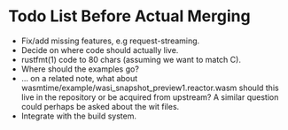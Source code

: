 # Todo List Before Actual Merging

- Fix/add missing features, e.g request-streaming.
- Decide on where code should actually live.
- rustfmt(1) code to 80 chars (assuming we want to match C).
- Where should the examples go?
- ... on a related note, what about
  wasmtime/example/wasi\_snapshot\_preview1.reactor.wasm should this live in
  the repository or be acquired from upstream? A similar question could
  perhaps be asked about the wit files.
- Integrate with the build system.
